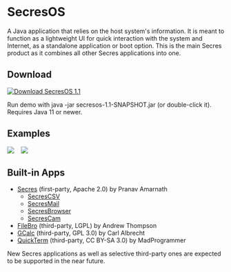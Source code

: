 # SecresOS
A Java application that relies on the host system's information. It is meant to function as a lightweight UI for quick interaction with the system and Internet, as a standalone application or boot option. This is the main Secres product as it combines all other Secres applications into one.

## Download
<a href="https://github.com/PranavAmarnath/SecresOS/releases/download/v1.1/secresos-1.1-SNAPSHOT.jar">
    <img src="https://img.shields.io/badge/SecresOS-1.1-blue" alt="Download SecresOS 1.1" />
</a>
<p>
Run demo with java -jar secresos-1.1-SNAPSHOT.jar (or double-click it). Requires Java 11 or newer.

## Examples
<kbd>
    <img src="https://user-images.githubusercontent.com/64337291/117395799-85112280-aead-11eb-903e-47dd29f7423d.png">
</kbd>
&nbsp;
<kbd>
    <img src="https://user-images.githubusercontent.com/64337291/118728230-ac8ab800-b7e8-11eb-9804-07b66b22cfd6.png">
</kbd>
<P>

## Built-in Apps
* [Secres](https://github.com/PranavAmarnath/SecresOS) (first-party, Apache 2.0) by Pranav Amarnath
    * [SecresCSV](https://github.com/PranavAmarnath/SecresCSV)
    * [SecresMail](https://github.com/PranavAmarnath/SecresMail)
    * [SecresBrowser](https://github.com/PranavAmarnath/SecresBrowser)
    * [SecresCam](https://github.com/PranavAmarnath/SecresCam)
* [FileBro](https://codereview.stackexchange.com/questions/4446/file-browser-gui) (third-party, LGPL) by Andrew Thompson
* [GCalc](https://github.com/carlalbrecht/GraphingCalculator) (third-party, GPL 3.0) by Carl Albrecht
* [QuickTerm](https://stackoverflow.com/a/32343778/13772184) (third-party, CC BY-SA 3.0) by MadProgrammer

New Secres applications as well as selective third-party ones are expected to be supported in the near future.
